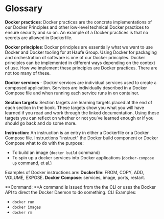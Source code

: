 # Glossary

**Docker practices**: Docker practices are the concrete implementations of our Docker Principles and other low-level technical Docker practices to ensure security and so on. An example of a Docker practices is that no secrets are allowed in Dockerfile.

**Docker principles**: Docker principles are essentially what we want to use Docker and Docker tooling for at Haufe Group. Using Docker for packaging and orchestration of software is one of our Docker principles. Docker principles can be implemented in different ways depending on the context of use. How we implement these principles are Docker practices. There are not too many of these.

**Docker services** - Docker services are individual services used to create a composed application. Services are individually described in a Docker Compose file and when running each service runs in on container.

**Section targets**: Section targets are learning targets placed at the end of each section in the book. These targets show you what you will have learned if you read and work through the linked documentation. Using these targets you can reflect on whether or not you've learned enough or if you should go back and do some more.

**Instruction:** An instruction is an entry in either a Dockerfile or a Docker Compose file. Instructions "instruct" the Docker build component or Docker Compose what to do with the purpose:

* To build an image \(`docker build` command\)
* To spin up a docker services into Docker applications \(`docker-compose up` command, et al.\)

Examples of Docker instructions are: **Dockerfile**: FROM, COPY, ADD, VOLUME, EXPOSE. **Docker Compose**: services, image, ports, restart.

**Command: **A command is issued from the the CLI or uses the Docker API to direct the Docker Daemon to do something. CLI Examples:

* `docker run`
* `docker images`
* `docker rm`



